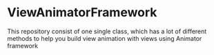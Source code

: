 # ViewAnimatorFramework
This repository consist of one single class, which has a lot of different methods to help you build view animation with views using Animator framework
